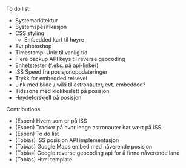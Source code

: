 To do list:  
  - Systemarkitektur  
  - Systemspesifikasjon  
  - CSS styling  
    - Embedded kart til høyre
  - Evt photoshop  
  - Timestamp: Unix til vanlig tid  
  - Flere backup API keys til reverse geocoding
  - Enhetstester (f.eks. på api-linker)
  - ISS Speed fra posisjonoppdateringer
  - Trykk for embedded reisevei
  - Link med bilde / wiki til astronauter, evt. embedded?
  - Tidssone med klokkeslett på posisjon
  - Høydeforskjell på posisjon



Contributions:  
- (Espen) Hvem som er på ISS
- (Espen) Tracker på hvor lenge astronauter har vært på ISS
- (Espen) To do list
- (Tobias) ISS posisjon API implementasjon
- (Tobias) Google Maps embed med nåverende posisjon
- (Tobias) Google reverse geocoding api for å finne nåverende land
- (Tobias) Html template
